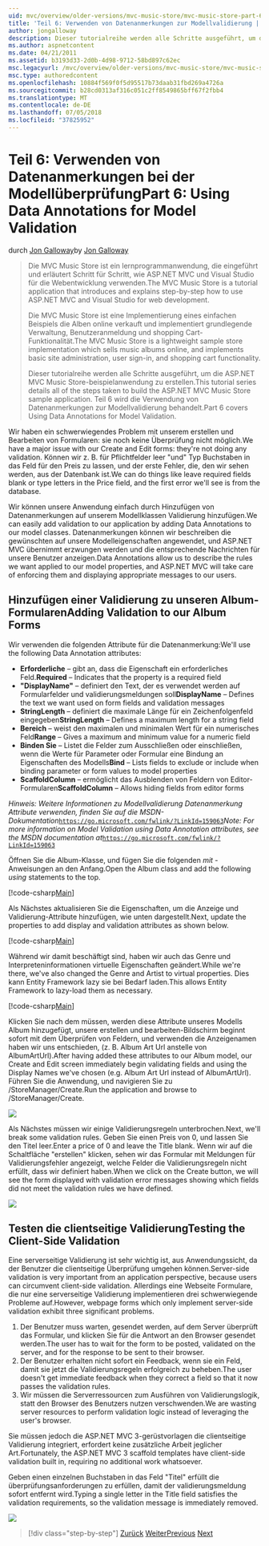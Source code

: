 ```yaml
---
uid: mvc/overview/older-versions/mvc-music-store/mvc-music-store-part-6
title: 'Teil 6: Verwenden von Datenanmerkungen zur Modellvalidierung | Microsoft-Dokumentation'
author: jongalloway
description: Dieser tutorialreihe werden alle Schritte ausgeführt, um die ASP.NET MVC Music Store-beispielanwendung zu erstellen. Teil 6 wird die Verwendung von Datenanmerkungen für Modell V behandelt...
ms.author: aspnetcontent
ms.date: 04/21/2011
ms.assetid: b3193d33-2d0b-4d98-9712-58bd897c62ec
msc.legacyurl: /mvc/overview/older-versions/mvc-music-store/mvc-music-store-part-6
msc.type: authoredcontent
ms.openlocfilehash: 10884f569f0f5d95517b73daab31fbd269a4726a
ms.sourcegitcommit: b28cd0313af316c051c2ff8549865bff67f2fbb4
ms.translationtype: MT
ms.contentlocale: de-DE
ms.lasthandoff: 07/05/2018
ms.locfileid: "37825952"
---
```

<a name="part-6-using-data-annotations-for-model-validation"></a><span data-ttu-id="4a6d4-104">Teil 6: Verwenden von Datenanmerkungen bei der Modellüberprüfung</span><span class="sxs-lookup"><span data-stu-id="4a6d4-104">Part 6: Using Data Annotations for Model Validation</span></span>
====================
<span data-ttu-id="4a6d4-105">durch [Jon Galloway](https://github.com/jongalloway)</span><span class="sxs-lookup"><span data-stu-id="4a6d4-105">by [Jon Galloway](https://github.com/jongalloway)</span></span>

> <span data-ttu-id="4a6d4-106">Die MVC Music Store ist ein lernprogrammanwendung, die eingeführt und erläutert Schritt für Schritt, wie ASP.NET MVC und Visual Studio für die Webentwicklung verwenden.</span><span class="sxs-lookup"><span data-stu-id="4a6d4-106">The MVC Music Store is a tutorial application that introduces and explains step-by-step how to use ASP.NET MVC and Visual Studio for web development.</span></span>  
>   
> <span data-ttu-id="4a6d4-107">Die MVC Music Store ist eine Implementierung eines einfachen Beispiels die Alben online verkauft und implementiert grundlegende Verwaltung, Benutzeranmeldung und shopping Cart-Funktionalität.</span><span class="sxs-lookup"><span data-stu-id="4a6d4-107">The MVC Music Store is a lightweight sample store implementation which sells music albums online, and implements basic site administration, user sign-in, and shopping cart functionality.</span></span>  
>   
> <span data-ttu-id="4a6d4-108">Dieser tutorialreihe werden alle Schritte ausgeführt, um die ASP.NET MVC Music Store-beispielanwendung zu erstellen.</span><span class="sxs-lookup"><span data-stu-id="4a6d4-108">This tutorial series details all of the steps taken to build the ASP.NET MVC Music Store sample application.</span></span> <span data-ttu-id="4a6d4-109">Teil 6 wird die Verwendung von Datenanmerkungen zur Modellvalidierung behandelt.</span><span class="sxs-lookup"><span data-stu-id="4a6d4-109">Part 6 covers Using Data Annotations for Model Validation.</span></span>


<span data-ttu-id="4a6d4-110">Wir haben ein schwerwiegendes Problem mit unserem erstellen und Bearbeiten von Formularen: sie noch keine Überprüfung nicht möglich.</span><span class="sxs-lookup"><span data-stu-id="4a6d4-110">We have a major issue with our Create and Edit forms: they're not doing any validation.</span></span> <span data-ttu-id="4a6d4-111">Können wir z. B. für Pflichtfelder leer "und" Typ Buchstaben in das Feld für den Preis zu lassen, und der erste Fehler, die, den wir sehen werden, aus der Datenbank ist.</span><span class="sxs-lookup"><span data-stu-id="4a6d4-111">We can do things like leave required fields blank or type letters in the Price field, and the first error we'll see is from the database.</span></span>

<span data-ttu-id="4a6d4-112">Wir können unsere Anwendung einfach durch Hinzufügen von Datenanmerkungen auf unserem Modellklassen Validierung hinzufügen.</span><span class="sxs-lookup"><span data-stu-id="4a6d4-112">We can easily add validation to our application by adding Data Annotations to our model classes.</span></span> <span data-ttu-id="4a6d4-113">Datenanmerkungen können wir beschreiben die gewünschten auf unsere Modelleigenschaften angewendet, und ASP.NET MVC übernimmt erzwungen werden und die entsprechende Nachrichten für unsere Benutzer anzeigen.</span><span class="sxs-lookup"><span data-stu-id="4a6d4-113">Data Annotations allow us to describe the rules we want applied to our model properties, and ASP.NET MVC will take care of enforcing them and displaying appropriate messages to our users.</span></span>

## <a name="adding-validation-to-our-album-forms"></a><span data-ttu-id="4a6d4-114">Hinzufügen einer Validierung zu unseren Album-Formularen</span><span class="sxs-lookup"><span data-stu-id="4a6d4-114">Adding Validation to our Album Forms</span></span>

<span data-ttu-id="4a6d4-115">Wir verwenden die folgenden Attribute für die Datenanmerkung:</span><span class="sxs-lookup"><span data-stu-id="4a6d4-115">We'll use the following Data Annotation attributes:</span></span>

- <span data-ttu-id="4a6d4-116">**Erforderliche** – gibt an, dass die Eigenschaft ein erforderliches Feld.</span><span class="sxs-lookup"><span data-stu-id="4a6d4-116">**Required** – Indicates that the property is a required field</span></span>
- <span data-ttu-id="4a6d4-117">**"DisplayName"** – definiert den Text, der es verwendet werden auf Formularfelder und validierungsmeldungen soll</span><span class="sxs-lookup"><span data-stu-id="4a6d4-117">**DisplayName** – Defines the text we want used on form fields and validation messages</span></span>
- <span data-ttu-id="4a6d4-118">**StringLength** – definiert die maximale Länge für ein Zeichenfolgenfeld eingegeben</span><span class="sxs-lookup"><span data-stu-id="4a6d4-118">**StringLength** – Defines a maximum length for a string field</span></span>
- <span data-ttu-id="4a6d4-119">**Bereich** – weist den maximalen und minimalen Wert für ein numerisches Feld</span><span class="sxs-lookup"><span data-stu-id="4a6d4-119">**Range** – Gives a maximum and minimum value for a numeric field</span></span>
- <span data-ttu-id="4a6d4-120">**Binden Sie** – Listet die Felder zum Ausschließen oder einschließen, wenn die Werte für Parameter oder Formular eine Bindung an Eigenschaften des Modells</span><span class="sxs-lookup"><span data-stu-id="4a6d4-120">**Bind** – Lists fields to exclude or include when binding parameter or form values to model properties</span></span>
- <span data-ttu-id="4a6d4-121">**ScaffoldColumn** – ermöglicht das Ausblenden von Feldern von Editor-Formularen</span><span class="sxs-lookup"><span data-stu-id="4a6d4-121">**ScaffoldColumn** – Allows hiding fields from editor forms</span></span>

<span data-ttu-id="4a6d4-122">*Hinweis: Weitere Informationen zu Modellvalidierung Datenanmerkung Attribute verwenden, finden Sie auf die MSDN-Dokumentation*[`https://go.microsoft.com/fwlink/?LinkId=159063`](https://go.microsoft.com/fwlink/?LinkId=159063)</span><span class="sxs-lookup"><span data-stu-id="4a6d4-122">*Note: For more information on Model Validation using Data Annotation attributes, see the MSDN documentation at*[`https://go.microsoft.com/fwlink/?LinkId=159063`](https://go.microsoft.com/fwlink/?LinkId=159063)</span></span>

<span data-ttu-id="4a6d4-123">Öffnen Sie die Album-Klasse, und fügen Sie die folgenden *mit* -Anweisungen an den Anfang.</span><span class="sxs-lookup"><span data-stu-id="4a6d4-123">Open the Album class and add the following *using* statements to the top.</span></span>

[!code-csharp[Main](mvc-music-store-part-6/samples/sample1.cs)]

<span data-ttu-id="4a6d4-124">Als Nächstes aktualisieren Sie die Eigenschaften, um die Anzeige und Validierung-Attribute hinzufügen, wie unten dargestellt.</span><span class="sxs-lookup"><span data-stu-id="4a6d4-124">Next, update the properties to add display and validation attributes as shown below.</span></span>

[!code-csharp[Main](mvc-music-store-part-6/samples/sample2.cs)]

<span data-ttu-id="4a6d4-125">Während wir damit beschäftigt sind, haben wir auch das Genre und Interpreteninformationen virtuelle Eigenschaften geändert.</span><span class="sxs-lookup"><span data-stu-id="4a6d4-125">While we're there, we've also changed the Genre and Artist to virtual properties.</span></span> <span data-ttu-id="4a6d4-126">Dies kann Entity Framework lazy sie bei Bedarf laden.</span><span class="sxs-lookup"><span data-stu-id="4a6d4-126">This allows Entity Framework to lazy-load them as necessary.</span></span>

[!code-csharp[Main](mvc-music-store-part-6/samples/sample3.cs)]

<span data-ttu-id="4a6d4-127">Klicken Sie nach dem müssen, werden diese Attribute unseres Modells Album hinzugefügt, unsere erstellen und bearbeiten-Bildschirm beginnt sofort mit dem Überprüfen von Feldern, und verwenden die Anzeigenamen haben wir uns entschieden, (z. B. Album Art Url anstelle von AlbumArtUrl).</span><span class="sxs-lookup"><span data-stu-id="4a6d4-127">After having added these attributes to our Album model, our Create and Edit screen immediately begin validating fields and using the Display Names we've chosen (e.g. Album Art Url instead of AlbumArtUrl).</span></span> <span data-ttu-id="4a6d4-128">Führen Sie die Anwendung, und navigieren Sie zu /StoreManager/Create.</span><span class="sxs-lookup"><span data-stu-id="4a6d4-128">Run the application and browse to /StoreManager/Create.</span></span>

![](mvc-music-store-part-6/_static/image1.png)

<span data-ttu-id="4a6d4-129">Als Nächstes müssen wir einige Validierungsregeln unterbrochen.</span><span class="sxs-lookup"><span data-stu-id="4a6d4-129">Next, we'll break some validation rules.</span></span> <span data-ttu-id="4a6d4-130">Geben Sie einen Preis von 0, und lassen Sie den Titel leer.</span><span class="sxs-lookup"><span data-stu-id="4a6d4-130">Enter a price of 0 and leave the Title blank.</span></span> <span data-ttu-id="4a6d4-131">Wenn wir auf die Schaltfläche "erstellen" klicken, sehen wir das Formular mit Meldungen für Validierungsfehler angezeigt, welche Felder die Validierungsregeln nicht erfüllt, dass wir definiert haben.</span><span class="sxs-lookup"><span data-stu-id="4a6d4-131">When we click on the Create button, we will see the form displayed with validation error messages showing which fields did not meet the validation rules we have defined.</span></span>

![](mvc-music-store-part-6/_static/image2.png)

## <a name="testing-the-client-side-validation"></a><span data-ttu-id="4a6d4-132">Testen die clientseitige Validierung</span><span class="sxs-lookup"><span data-stu-id="4a6d4-132">Testing the Client-Side Validation</span></span>

<span data-ttu-id="4a6d4-133">Eine serverseitige Validierung ist sehr wichtig ist, aus Anwendungssicht, da der Benutzer die clientseitige Überprüfung umgehen können.</span><span class="sxs-lookup"><span data-stu-id="4a6d4-133">Server-side validation is very important from an application perspective, because users can circumvent client-side validation.</span></span> <span data-ttu-id="4a6d4-134">Allerdings eine Webseite Formulare, die nur eine serverseitige Validierung implementieren drei schwerwiegende Probleme auf.</span><span class="sxs-lookup"><span data-stu-id="4a6d4-134">However, webpage forms which only implement server-side validation exhibit three significant problems.</span></span>

1. <span data-ttu-id="4a6d4-135">Der Benutzer muss warten, gesendet werden, auf dem Server überprüft das Formular, und klicken Sie für die Antwort an den Browser gesendet werden.</span><span class="sxs-lookup"><span data-stu-id="4a6d4-135">The user has to wait for the form to be posted, validated on the server, and for the response to be sent to their browser.</span></span>
2. <span data-ttu-id="4a6d4-136">Der Benutzer erhalten nicht sofort ein Feedback, wenn sie ein Feld, damit sie jetzt die Validierungsregeln erfolgreich zu beheben.</span><span class="sxs-lookup"><span data-stu-id="4a6d4-136">The user doesn't get immediate feedback when they correct a field so that it now passes the validation rules.</span></span>
3. <span data-ttu-id="4a6d4-137">Wir müssen die Serverressourcen zum Ausführen von Validierungslogik, statt den Browser des Benutzers nutzen verschwenden.</span><span class="sxs-lookup"><span data-stu-id="4a6d4-137">We are wasting server resources to perform validation logic instead of leveraging the user's browser.</span></span>

<span data-ttu-id="4a6d4-138">Sie müssen jedoch die ASP.NET MVC 3-gerüstvorlagen die clientseitige Validierung integriert, erfordert keine zusätzliche Arbeit jeglicher Art.</span><span class="sxs-lookup"><span data-stu-id="4a6d4-138">Fortunately, the ASP.NET MVC 3 scaffold templates have client-side validation built in, requiring no additional work whatsoever.</span></span>

<span data-ttu-id="4a6d4-139">Geben einen einzelnen Buchstaben in das Feld "Titel" erfüllt die überprüfungsanforderungen zu erfüllen, damit der validierungsmeldung sofort entfernt wird.</span><span class="sxs-lookup"><span data-stu-id="4a6d4-139">Typing a single letter in the Title field satisfies the validation requirements, so the validation message is immediately removed.</span></span>

![](mvc-music-store-part-6/_static/image3.png)


> [!div class="step-by-step"]
> <span data-ttu-id="4a6d4-140">[Zurück](mvc-music-store-part-5.md)
> [Weiter](mvc-music-store-part-7.md)</span><span class="sxs-lookup"><span data-stu-id="4a6d4-140">[Previous](mvc-music-store-part-5.md)
[Next](mvc-music-store-part-7.md)</span></span>
